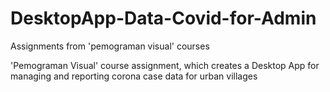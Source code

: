 # DesktopApp-Data-Covid-for-Admin
Assignments from 'pemograman visual' courses


'Pemograman Visual' course assignment, which creates a Desktop App for managing and reporting corona case data for urban villages
